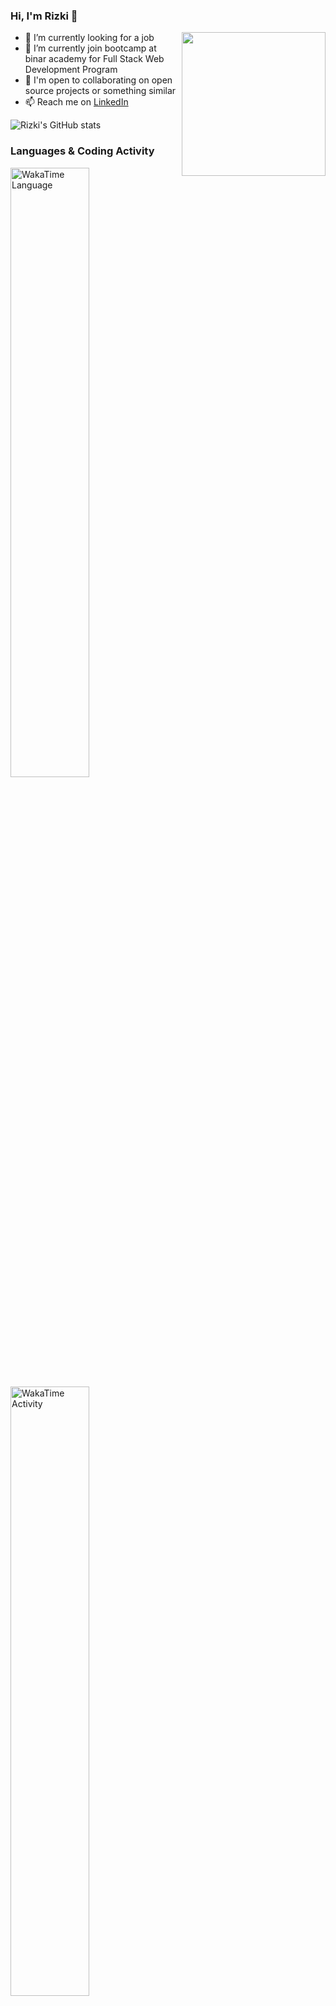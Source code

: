 ### Hi, I'm Rizki 👋

<img align='right' src="https://media1.giphy.com/media/f6hnhHkks8bk4jwjh3/giphy.gif" width="230">

- 🔭 I’m currently looking for a job
- 🌱 I’m currently join bootcamp at binar academy for Full Stack Web Development Program
- 👯 I'm open to collaborating on open source projects or something similar
- 📫 Reach me on [LinkedIn](https://www.linkedin.com/in/emrizki/)

![Rizki's GitHub stats](https://github-readme-stats.vercel.app/api?username=emrizki&show_icons=true&theme=dark)

### Languages & Coding Activity

<a href="https://wakatime.com/@923b2fa8-14f8-47e0-8b7a-54d94f1cb4aa"><img alt="WakaTime Language" src="https://wakatime.com/share/@923b2fa8-14f8-47e0-8b7a-54d94f1cb4aa/1275a3db-9378-4a5b-8222-805e1c5535b5.svg" aligh="center" width="50%"/></a><a href="https://wakatime.com/@923b2fa8-14f8-47e0-8b7a-54d94f1cb4aa"><img alt="WakaTime Activity" src="https://wakatime.com/share/@923b2fa8-14f8-47e0-8b7a-54d94f1cb4aa/e690d227-e7db-4fbc-8ec9-89646f15071f.svg" aligh="center" width="50%"/></a>

<!--START_SECTION:waka-->
![Profile Views](http://img.shields.io/badge/Profile%20Views-5-blue)

📊 **This Week I Spent My Time On** 

```text
💬 Programming Languages: 
JavaScript               4 hrs 38 mins       ███████████████░░░░░░░░░░   60.69% 
CSS                      1 hr 30 mins        █████░░░░░░░░░░░░░░░░░░░░   19.66% 
HTML                     53 mins             ███░░░░░░░░░░░░░░░░░░░░░░   11.69% 
Text                     36 mins             ██░░░░░░░░░░░░░░░░░░░░░░░   7.96%

🔥 Editors: 
VS Code                  7 hrs 38 mins       █████████████████████████   100.0%

💻 Operating System: 
Linux                    7 hrs 38 mins       █████████████████████████   100.0%

```


 Last Updated on 30/07/2021
<!--END_SECTION:waka-->
<!--
**emrizki/emrizki** is a ✨ _special_ ✨ repository because its `README.md` (this file) appears on your GitHub profile.

Here are some ideas to get you started:

- 🔭 I’m currently working on ...
- 🌱 I’m currently learning ...
- 👯 I’m looking to collaborate on ...
- 🤔 I’m looking for help with ...
- 💬 Ask me about ...
- 📫 How to reach me: ...
- 😄 Pronouns: ...
- ⚡ Fun fact: ...
-->
